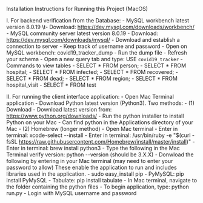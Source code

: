 Installation Instructions for Running this Project (MacOS)

I.
For backend verification from the Database:
	- MySQL workbench latest version 8.0.19 
		\t- Download: https://dev.mysql.com/downloads/workbench/ 
	- MySQL community server latest version 8.0.19
		- Download: https://dev.mysql.com/downloads/mysql/ 
	- Download and establish a connection to server
		- Keep track of username and password
	- Open on MySQL workbench: covid19_tracker_dump
		- Run the dump file
		- Refresh your schema
		- Open a new query tab and type: USE `covid19_tracker` 
			- Commands to view tables 
				- SELECT * FROM person;
				- SELECT * FROM hospital;
				- SELECT * FROM infected;
				- SELECT * FROM recovered;
				- SELECT * FROM dead;
				- SELECT * FROM region;
				- SELECT * FROM hospital_visit
				- SELECT * FROM test

II.
For running the client interface application:
	- Open Mac Terminal application
	- Download Python latest version (Python3). Two methods:
		- (1) Download
			- Download latest version from: https://www.python.org/downloads/ 
			- Run the python installer to install Python on your Mac
			- Can find python in the Applications directory of your Mac
		- (2) Homebrew (longer method)
			- Open Mac terminal
			- Enter in terminal: xcode-select --install
			- Enter in terminal: /usr/bin/ruby -e "$(curl -fsSL https://raw.githubusercontent.com/Homebrew/install/master/install)"
			- Enter in terminal: brew install python3
		- Type the following in the Mac Terminal verify version: python --version (should be 3.X.X)
	- Donwload the following by entering in your Mac terminal (may need to enter your password to allow)
	  These enable the application to run and includes libraries used in the application.
		- sudo easy_install pip
		- PyMySQL: pip install PyMySQL
		- Tabulate: pip install tabulate
	- In Mac terminal, navigate to the folder containing the python files 
	- To begin application, type: python run.py
	- Login with MySQL username and password
